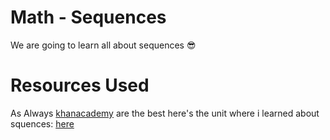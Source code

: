 # Math - Sequences

We are going to learn all about sequences 😎

# Resources Used

As Always [khanacademy](khanacademy.org) are the best here's the unit where i learned about squences: [here](https://www.khanacademy.org/math/ap-calculus-bc/bc-series-new) 
